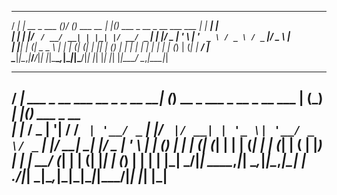 
   ____ _               _  __ _           _   _                                   _      _          
  / ___| | __ _ ___ ___(_)/ _(_) ___ __ _| |_(_) ___  _ __    _ __ ___   ___   __| | ___| |         
 | |   | |/ _` / __/ __| | |_| |/ __/ _` | __| |/ _ \| '_ \  | '_ ` _ \ / _ \ / _` |/ _ \ |         
 | |___| | (_| \__ \__ \ |  _| | (_| (_| | |_| | (_) | | | | | | | | | | (_) | (_| |  __/ |         
  \____|_|\__,_|___/___/_|_| |_|\___\__,_|\__|_|\___/|_| |_| |_| |_| |_|\___/ \__,_|\___|_|         
 
   __                                _ _                                 _ _      _   _             
  / _| ___  _ __    ___ __ _ _ __ __| (_) __ _  ___   _ __  _ __ ___  __| (_) ___| |_(_) ___  _ __  
 | |_ / _ \| '__|  / __/ _` | '__/ _` | |/ _` |/ __| | '_ \| '__/ _ \/ _` | |/ __| __| |/ _ \| '_ \ 
 |  _| (_) | |    | (_| (_| | | | (_| | | (_| | (__  | |_) | | |  __/ (_| | | (__| |_| | (_) | | | |
 |_|  \___/|_|     \___\__,_|_|  \__,_|_|\__,_|\___| | .__/|_|  \___|\__,_|_|\___|\__|_|\___/|_| |_|
                                                     |_|                                            
----------------------------------------------------------------------------------------------------
